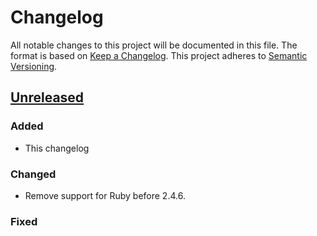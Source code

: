 # Changelog

All notable changes to this project will be documented in this file.
The format is based on [Keep a Changelog](http://keepachangelog.com/).
This project adheres to [Semantic Versioning](http://semver.org/).


## [Unreleased]

### Added

- This changelog

### Changed

- Remove support for Ruby before 2.4.6.

### Fixed

[unreleased]: https://github.com/klaxit/fast-polylines/compare/v0.3.0...HEAD
